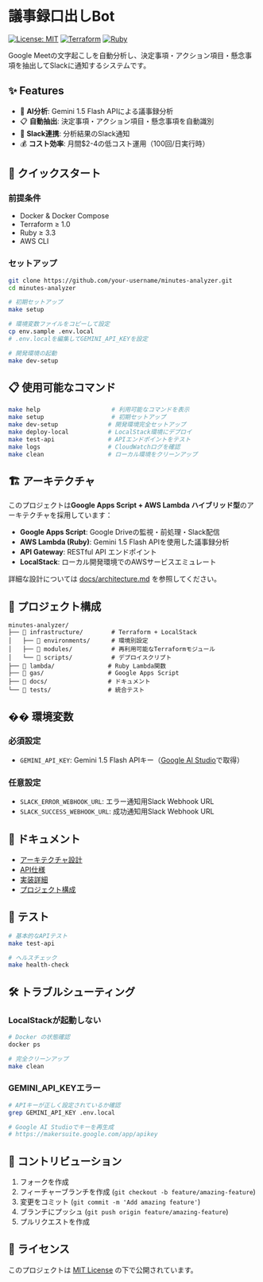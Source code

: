 # 議事録口出しBot

[![License: MIT](https://img.shields.io/badge/License-MIT-yellow.svg)](https://opensource.org/licenses/MIT)
[![Terraform](https://img.shields.io/badge/Terraform-≥1.0-623CE4?logo=terraform)](https://www.terraform.io/)
[![Ruby](https://img.shields.io/badge/Ruby-≥3.3-CC342D?logo=ruby)](https://www.ruby-lang.org/)

Google Meetの文字起こしを自動分析し、決定事項・アクション項目・懸念事項を抽出してSlackに通知するシステムです。

## ✨ Features

- 🤖 **AI分析**: Gemini 1.5 Flash APIによる議事録分析
- 📋 **自動抽出**: 決定事項・アクション項目・懸念事項を自動識別
- 📢 **Slack連携**: 分析結果のSlack通知
- 💰 **コスト効率**: 月間$2-4の低コスト運用（100回/日実行時）

## 🚀 クイックスタート

### 前提条件
- Docker & Docker Compose
- Terraform ≥ 1.0
- Ruby ≥ 3.3
- AWS CLI

### セットアップ

```bash
git clone https://github.com/your-username/minutes-analyzer.git
cd minutes-analyzer

# 初期セットアップ
make setup

# 環境変数ファイルをコピーして設定
cp env.sample .env.local
# .env.localを編集してGEMINI_API_KEYを設定

# 開発環境の起動
make dev-setup
```

## 📋 使用可能なコマンド

```bash
make help                    # 利用可能なコマンドを表示
make setup                   # 初期セットアップ
make dev-setup              # 開発環境完全セットアップ
make deploy-local           # LocalStack環境にデプロイ
make test-api               # APIエンドポイントをテスト
make logs                   # CloudWatchログを確認
make clean                  # ローカル環境をクリーンアップ
```

## 🏗️ アーキテクチャ

このプロジェクトは**Google Apps Script + AWS Lambda ハイブリッド型**のアーキテクチャを採用しています：

- **Google Apps Script**: Google Driveの監視・前処理・Slack配信
- **AWS Lambda (Ruby)**: Gemini 1.5 Flash APIを使用した議事録分析
- **API Gateway**: RESTful API エンドポイント
- **LocalStack**: ローカル開発環境でのAWSサービスエミュレート

詳細な設計については [docs/architecture.md](docs/architecture.md) を参照してください。

## 📁 プロジェクト構成

```
minutes-analyzer/
├── 📁 infrastructure/        # Terraform + LocalStack
│   ├── 📁 environments/      # 環境別設定
│   ├── 📁 modules/           # 再利用可能なTerraformモジュール
│   └── 📁 scripts/           # デプロイスクリプト
├── 📁 lambda/               # Ruby Lambda関数
├── 📁 gas/                  # Google Apps Script
├── 📁 docs/                 # ドキュメント
└── 📁 tests/                # 統合テスト
```

## �� 環境変数

### 必須設定
- `GEMINI_API_KEY`: Gemini 1.5 Flash APIキー（[Google AI Studio](https://makersuite.google.com/app/apikey)で取得）

### 任意設定
- `SLACK_ERROR_WEBHOOK_URL`: エラー通知用Slack Webhook URL
- `SLACK_SUCCESS_WEBHOOK_URL`: 成功通知用Slack Webhook URL

## 📖 ドキュメント

- [アーキテクチャ設計](docs/architecture.md)
- [API仕様](docs/api-spec.yaml)
- [実装詳細](docs/implementation.md)
- [プロジェクト構成](project-structure.md)

## 🧪 テスト

```bash
# 基本的なAPIテスト
make test-api

# ヘルスチェック
make health-check
```

## 🛠️ トラブルシューティング

### LocalStackが起動しない
```bash
# Docker の状態確認
docker ps

# 完全クリーンアップ
make clean
```

### GEMINI_API_KEYエラー
```bash
# APIキーが正しく設定されているか確認
grep GEMINI_API_KEY .env.local

# Google AI Studioでキーを再生成
# https://makersuite.google.com/app/apikey
```

## 🤝 コントリビューション

1. フォークを作成
2. フィーチャーブランチを作成 (`git checkout -b feature/amazing-feature`)
3. 変更をコミット (`git commit -m 'Add amazing feature'`)
4. ブランチにプッシュ (`git push origin feature/amazing-feature`)
5. プルリクエストを作成

## 📄 ライセンス

このプロジェクトは [MIT License](LICENSE) の下で公開されています。
